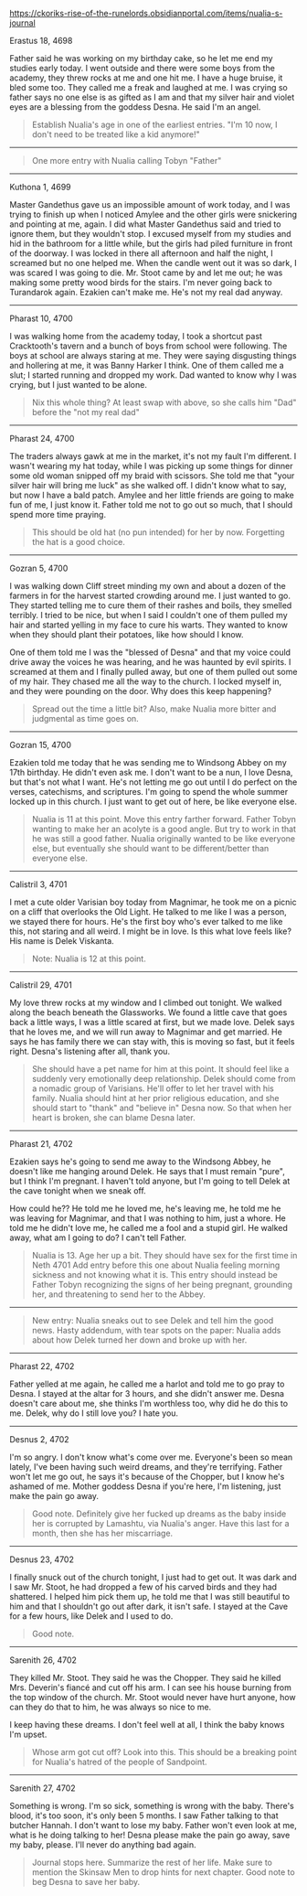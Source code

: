 
https://ckoriks-rise-of-the-runelords.obsidianportal.com/items/nualia-s-journal

Erastus 18, 4698

Father said he was working on my birthday cake, so he let me end my studies early today. I went outside and there were some boys from the academy, they threw rocks at me and one hit me. I have a huge bruise, it bled some too. They called me a freak and laughed at me. I was crying so father says no one else is as gifted as I am and that my silver hair and violet eyes are a blessing from the goddess Desna. He said I'm an angel. 

> Establish Nualia's age in one of the earliest entries. "I'm 10 now, I don't need to be treated like a kid anymore!"

----

> One more entry with Nualia calling Tobyn "Father"

----

Kuthona 1, 4699

Master Gandethus gave us an impossible amount of work today, and I was trying to finish up when I noticed Amylee and the other girls were snickering and pointing at me, again. I did what Master Gandethus said and tried to ignore them, but they wouldn't stop. I excused myself from my studies and hid in the bathroom for a little while, but the girls had piled furniture in front of the doorway. I was locked in there all afternoon and half the night, I screamed but no one helped me. When the candle went out it was so dark, I was scared I was going to die. Mr. Stoot came by and let me out; he was making some pretty wood birds for the stairs. I'm never going back to Turandarok again. Ezakien can't make me. He's not my real dad anyway.

----

Pharast 10, 4700

I was walking home from the academy today, I took a shortcut past Cracktooth's tavern and a bunch of boys from school were following. The boys at school are always staring at me. They were saying disgusting things and hollering at me, it was Banny Harker I think. One of them called me a slut; I started running and dropped my work. Dad wanted to know why I was crying, but I just wanted to be alone.

> Nix this whole thing? At least swap with above, so she calls him "Dad" before the "not my real dad" 

----

Pharast 24, 4700

The traders always gawk at me in the market, it's not my fault I'm different. I wasn't wearing my hat today, while I was picking up some things for dinner some old woman snipped off my braid with scissors. She told me that "your silver hair will bring me luck" as she walked off. I didn't know what to say, but now I have a bald patch. Amylee and her little friends are going to make fun of me, I just know it. Father told me not to go out so much, that I should spend more time praying.

> This should be old hat (no pun intended) for her by now. Forgetting the hat is a good choice.

----

Gozran 5, 4700

I was walking down Cliff street minding my own and about a dozen of the farmers in for the harvest started crowding around me. I just wanted to go. They started telling me to cure them of their rashes and boils, they smelled terribly. I tried to be nice, but when I said I couldn't one of them pulled my hair and started yelling in my face to cure his warts. They wanted to know when they should plant their potatoes, like how should I know. 

One of them told me I was the "blessed of Desna" and that my voice could drive away the voices he was hearing, and he was haunted by evil spirits. I screamed at them and I finally pulled away, but one of them pulled out some of my hair. They chased me all the way to the church. I locked myself in, and they were pounding on the door. Why does this keep happening?

> Spread out the time a little bit? Also, make Nualia more bitter and judgmental as time goes on.

----

Gozran 15, 4700 

Ezakien told me today that he was sending me to Windsong Abbey on my 17th birthday. He didn't even ask me. I don't want to be a nun, I love Desna, but that's not what I want. He's not letting me go out until I do perfect on the verses, catechisms, and scriptures. I'm going to spend the whole summer locked up in this church. I just want to get out of here, be like everyone else.

> Nualia is 11 at this point. Move this entry farther forward.
> Father Tobyn wanting to make her an acolyte is a good angle. But try to work in that he was still a good father.
> Nualia originally wanted to be like everyone else, but eventually she should want to be different/better than everyone else.

----

Calistril 3, 4701

I met a cute older Varisian boy today from Magnimar, he took me on a picnic on a cliff that overlooks the Old Light. He talked to me like I was a person, we stayed there for hours. He's the first boy who's ever talked to me like this, not staring and all weird. I might be in love. Is this what love feels like? His name is Delek Viskanta. 

> Note: Nualia is 12 at this point.

----

Calistril 29, 4701

My love threw rocks at my window and I climbed out tonight. We walked along the beach beneath the Glassworks. We found a little cave that goes back a little ways, I was a little scared at first, but we made love. Delek says that he loves me, and we will run away to Magnimar and get married. He says he has family there we can stay with, this is moving so fast, but it feels right. Desna's listening after all, thank you.

> She should have a pet name for him at this point. It should feel like a suddenly very emotionally deep relationship.
> Delek should come from a nomadic group of Varisians. He'll offer to let her travel with his family.
> Nualia should hint at her prior religious education, and she should start to "thank" and "believe in" Desna now. So that when her heart is broken, she can blame Desna later.

----

Pharast 21, 4702

Ezakien says he's going to send me away to the Windsong Abbey, he doesn't like me hanging around Delek. He says that I must remain "pure", but I think I'm pregnant. I haven't told anyone, but I'm going to tell Delek at the cave tonight when we sneak off. 

How could he?? He told me he loved me, he's leaving me, he told me he was leaving for Magnimar, and that I was nothing to him, just a whore. He told me he didn't love me, he called me a fool and a stupid girl. He walked away, what am I going to do? I can't tell Father.

> Nualia is 13. Age her up a bit.
> They should have sex for the first time in Neth 4701
> Add entry before this one about Nualia feeling morning sickness and not knowing what it is.
> This entry should instead be Father Tobyn recognizing the signs of her being pregnant, grounding her, and threatening to send her to the Abbey.

----

> New entry: Nualia sneaks out to see Delek and tell him the good news.
> Hasty addendum, with tear spots on the paper: Nualia adds about how Delek turned her down and broke up with her.

----

Pharast 22, 4702

Father yelled at me again, he called me a harlot and told me to go pray to Desna. I stayed at the altar for 3 hours, and she didn't answer me. Desna doesn't care about me, she thinks I'm worthless too, why did he do this to me. Delek, why do I still love you? I hate you.

----

Desnus 2, 4702

I'm so angry. I don't know what's come over me. Everyone's been so mean lately, I've been having such weird dreams, and they're terrifying. Father won't let me go out, he says it's because of the Chopper, but I know he's ashamed of me. Mother goddess Desna if you're here, I'm listening, just make the pain go away.

> Good note. Definitely give her fucked up dreams as the baby inside her is corrupted by Lamashtu, via Nualia's anger. Have this last for a month, then she has her miscarriage.

----

Desnus 23, 4702

I finally snuck out of the church tonight, I just had to get out. It was dark and I saw Mr. Stoot, he had dropped a few of his carved birds and they had shattered. I helped him pick them up, he told me that I was still beautiful to him and that I shouldn't go out after dark, it isn't safe. I stayed at the Cave for a few hours, like Delek and I used to do.

> Good note.

----

Sarenith 26, 4702

They killed Mr. Stoot. They said he was the Chopper. They said he killed Mrs. Deverin's fiancé and cut off his arm. I can see his house burning from the top window of the church. Mr. Stoot would never have hurt anyone, how can they do that to him, he was always so nice to me.

I keep having these dreams. I don't feel well at all, I think the baby knows I'm upset.

> Whose arm got cut off? Look into this.
> This should be a breaking point for Nualia's hatred of the people of Sandpoint.

----

Sarenith 27, 4702

Something is wrong. I'm so sick, something is wrong with the baby. There's blood, it's too soon, it's only been 5 months. I saw Father talking to that butcher Hannah. I don't want to lose my baby. Father won't even look at me, what is he doing talking to her! Desna please make the pain go away, save my baby, please. I'll never do anything bad again.

> Journal stops here. Summarize the rest of her life. Make sure to mention the Skinsaw Men to drop hints for next chapter.
> Good note to beg Desna to save her baby.
